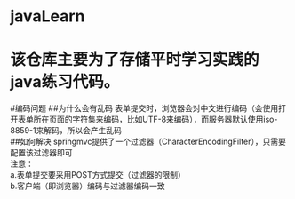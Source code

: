 # javaLearn
# 该仓库主要为了存储平时学习实践的java练习代码。

#编码问题
##为什么会有乱码
表单提交时，浏览器会对中文进行编码（会使用打开表单所在页面的字符集来编码，比如UTF-8来编码），而服务器默认使用iso-8859-1来解码，所以会产生乱码<br/>
##如何解决
springmvc提供了一个过滤器（CharacterEncodingFilter），只需要配置该过滤器即可<br/>
注意：<br/>
a.表单提交要采用POST方式提交（过滤器的限制）<br/>
b.客户端（即浏览器）编码与过滤器编码一致<br/>

